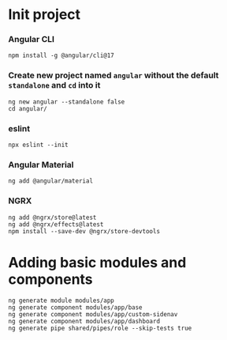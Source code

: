 # Init project

### Angular CLI
    npm install -g @angular/cli@17

### Create new project named `angular` without the default `standalone` and `cd` into it
    ng new angular --standalone false
    cd angular/

### eslint
    npx eslint --init

### Angular Material
    ng add @angular/material

### NGRX
    ng add @ngrx/store@latest
    ng add @ngrx/effects@latest
    npm install --save-dev @ngrx/store-devtools


# Adding basic modules and components

    ng generate module modules/app
    ng generate component modules/app/base
    ng generate component modules/app/custom-sidenav
    ng generate component modules/app/dashboard
    ng generate pipe shared/pipes/role --skip-tests true

